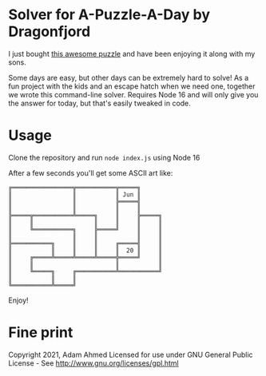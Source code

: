 # Solver for A-Puzzle-A-Day by Dragonfjord

I just bought [this awesome puzzle](https://www.dragonfjord.com/product/a-puzzle-a-day/) and have been enjoying it along with my sons.

Some days are easy, but other days can be extremely hard to solve! As a fun project with the kids and an escape hatch when we need one, together we wrote this command-line solver. Requires Node 16 and will only give you the answer for today, but that's easily tweaked in code.


# Usage

Clone the repository and run `node index.js` using Node 16

After a few seconds you'll get some ASCII art like:

```
╔═════════════════╦═══════════╦═════╗
║                 ║           ║ Jun ║
║                 ║           ╠═════╣
║                 ║           ║     ║
╠═════╦═══════════╩═════╗     ║     ╠═════╗
║     ║                 ║     ║     ║     ║
║     ╚═══════════╗     ╠═════╝     ║     ║
║                 ║     ║           ║     ║
╠═══════════╗     ║     ║     ╔═════╣     ║
║           ║     ║     ║     ║  20 ║     ║
║     ╔═════╩═════╩═════╩═════╬═════╝     ║
║     ║                       ║           ║
║     ╚═════╗     ╔═══════════╩═══════════╝
║           ║     ║
╚═══════════╩═════╝
```

Enjoy!
# Fine print

Copyright 2021, Adam Ahmed
Licensed for use under GNU General Public License - See http://www.gnu.org/licenses/gpl.html
